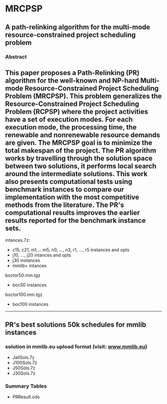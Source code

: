 # MRCPSP
## A path-relinking algorithm for the multi-mode resource-constrained project scheduling problem
### Abstract

This paper proposes a Path-Relinking (PR) algorithm  for the well-known and NP-hard Multi-mode Resource-Constrained Project Scheduling Problem (MRCPSP). This problem generalizes the  Resource-Constrained Project Scheduling Problem (RCPSP) where the project activities  have a set of execution modes. For each execution mode, the processing time, the renewable and nonrenewable resource demands are given. The MRCPSP goal is to minimize the total makespan of the project. The PR algorithm works by travelling through the solution space between two solutions, it performs local search around the intermediate solutions. This work also presents computational tests using benchmark instances to compare our implementation with the most competitive methods from the literature. The PR's computational results improves the earlier results reported for the benchmark instance sets.
---
intances.7z:
  * c15, c21, m1,... m5, n0, ..., n3, r1, ..., r5 instances and opts
  * j10, ..., j20 intances and opts
  * j30 instances
  * mmlib+ intances
  
boctor50.mm.tgz
  * boc50 instances
  
boctor100.mm.tgz
  * boc100 instances
---
## PR's  best solutions 50k schedules for mmlib instances
### solution in mmlib.eu upload format (visit: www.mmlib.eu)
 * JallSols.7z
 * J100Sols.7z
 * J50Sols.7z
 * J30Sols.7z
### Summary Tables
 * PRResult.ods
